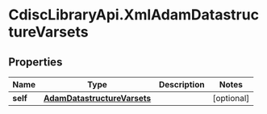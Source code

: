 # CdiscLibraryApi.XmlAdamDatastructureVarsets

## Properties

Name | Type | Description | Notes
------------ | ------------- | ------------- | -------------
**self** | [**AdamDatastructureVarsets**](AdamDatastructureVarsets.md) |  | [optional] 


